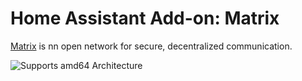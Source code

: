 # Home Assistant Add-on: Matrix

[Matrix](https://matrix.org) is nn open network for secure, decentralized communication.

![Supports amd64 Architecture][amd64-shield]

[amd64-shield]: https://img.shields.io/badge/amd64-yes-green.svg

